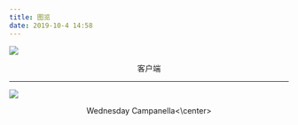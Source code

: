 ```yaml
---
title: 图览
date: 2019-10-4 14:58
---
```

![](/media/15701738082003.jpg)
<center>客户端</center>

-------


![](/media/15701751490093.jpg)
<center>Wednesday Campanella<\center>

